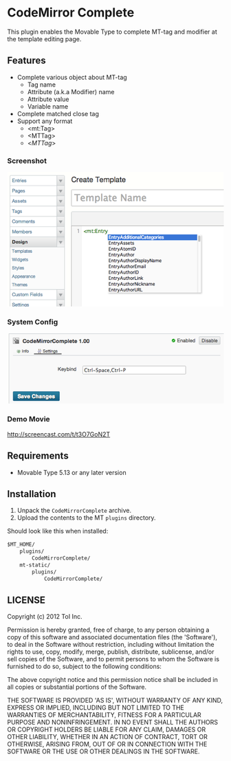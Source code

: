 # CodeMirror Complete

This plugin enables the Movable Type to complete MT-tag and modifier at the template editing page.


## Features

* Complete various object about MT-tag
  * Tag name
  * Attribute (a.k.a Modifier) name
  * Attribute value
  * Variable name
* Complete matched close tag
* Support any format
  * &lt;mt:Tag&gt;
  * &lt;MTTag&gt;
  * &lt;$MTTag$&gt;


### Screenshot

![Screenshot](https://github.com/usualoma/mt-plugin-CodeMirrorComplete/raw/master/artwork/screenshot.png)

### System Config

![System Config](https://github.com/usualoma/mt-plugin-CodeMirrorComplete/raw/master/artwork/system_config.png)

### Demo Movie

http://screencast.com/t/t3O7GoN2T



## Requirements

* Movable Type 5.13 or any later version

## Installation

1. Unpack the `CodeMirrorComplete` archive.
2. Upload the contents to the MT `plugins` directory.

Should look like this when installed:

    $MT_HOME/
        plugins/
            CodeMirrorComplete/
        mt-static/
            plugins/
                CodeMirrorComplete/


## LICENSE

Copyright (c) 2012 ToI Inc.

Permission is hereby granted, free of charge, to any person obtaining
a copy of this software and associated documentation files (the
'Software'), to deal in the Software without restriction, including
without limitation the rights to use, copy, modify, merge, publish,
distribute, sublicense, and/or sell copies of the Software, and to
permit persons to whom the Software is furnished to do so, subject to
the following conditions:

The above copyright notice and this permission notice shall be
included in all copies or substantial portions of the Software.

THE SOFTWARE IS PROVIDED 'AS IS', WITHOUT WARRANTY OF ANY KIND,
EXPRESS OR IMPLIED, INCLUDING BUT NOT LIMITED TO THE WARRANTIES OF
MERCHANTABILITY, FITNESS FOR A PARTICULAR PURPOSE AND NONINFRINGEMENT.
IN NO EVENT SHALL THE AUTHORS OR COPYRIGHT HOLDERS BE LIABLE FOR ANY
CLAIM, DAMAGES OR OTHER LIABILITY, WHETHER IN AN ACTION OF CONTRACT,
TORT OR OTHERWISE, ARISING FROM, OUT OF OR IN CONNECTION WITH THE
SOFTWARE OR THE USE OR OTHER DEALINGS IN THE SOFTWARE.
